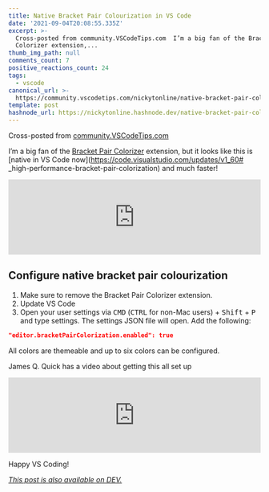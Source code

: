 ```yaml
---
title: Native Bracket Pair Colourization in VS Code
date: '2021-09-04T20:08:55.335Z'
excerpt: >-
  Cross-posted from community.VSCodeTips.com  I’m a big fan of the Bracket Pair
  Colorizer extension,...
thumb_img_path: null
comments_count: 7
positive_reactions_count: 24
tags:
  - vscode
canonical_url: >-
  https://community.vscodetips.com/nickytonline/native-bracket-pair-colourization-in-vs-code-310a
template: post
hashnode_url: https://nickytonline.hashnode.dev/native-bracket-pair-colourization-in-vs-code
---
```


Cross-posted from [community.VSCodeTips.com](https://community.vscodetips.com/nickytonline/native-bracket-pair-colourization-in-vs-code-310a)

I’m a big fan of the [Bracket Pair Colorizer](https://marketplace.visualstudio.com/items?itemName=CoenraadS.bracket-pair-colorizer) extension, but it looks like this is [native in VS Code now](https://code.visualstudio.com/updates/v1_60# \_high-performance-bracket-pair-colorization) and much faster!

<iframe class="liquidTag" src="https://dev.to/embed/twitter?args=1434229375860240385" style="border: 0; width: 100%;"></iframe>

## Configure native bracket pair colourization

1. Make sure to remove the Bracket Pair Colorizer extension.
2. Update VS Code
3. Open your user settings via <kbd>CMD</kbd> (<kbd>CTRL</kbd> for non-Mac users) + <kbd>Shift</kbd> + <kbd>P</kbd> and type settings. The settings JSON file will open. Add the following:

```json
"editor.bracketPairColorization.enabled": true
```

All colors are themeable and up to six colors can be configured.

James Q. Quick has a video about getting this all set up

<iframe class="liquidTag" src="https://dev.to/embed/youtube?args=KZC2_OMaEpc" style="border: 0; width: 100%;"></iframe>

Happy VS Coding!

_[This post is also available on DEV.](https://dev.to/nickytonline/native-bracket-pair-colourization-in-vs-code-3f1n)_

<script>
const parent = document.getElementsByTagName('head')[0];
const script = document.createElement('script');
script.type = 'text/javascript';
script.src = 'https://cdnjs.cloudflare.com/ajax/libs/iframe-resizer/4.1.1/iframeResizer.min.js';
script.charset = 'utf-8';
script.onload = function() {
    window.iFrameResize({}, '.liquidTag');
};
parent.appendChild(script);
</script>
